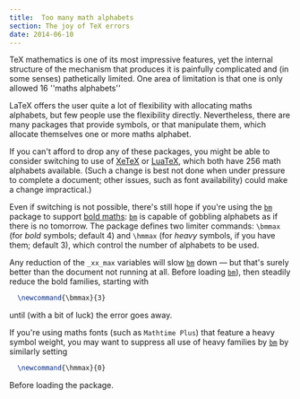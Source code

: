```yaml
---
title:  Too many math alphabets
section: The joy of TeX errors
date: 2014-06-10
---
```


TeX mathematics is one of its most impressive features, yet the
internal structure of the mechanism that produces it is painfully
complicated and (in some senses) pathetically limited.  One area of
limitation is that one is only allowed 16&nbsp;''maths alphabets''

LaTeX offers the user quite a lot of flexibility with allocating
maths alphabets, but few people use the flexibility directly.
Nevertheless, there are many packages that provide symbols, or that
manipulate them, which allocate themselves one or more maths alphabet.

If you can't afford to drop any of these packages, you might be able
to consider switching to use of [XeTeX](FAQ-xetex.md) or
[LuaTeX](FAQ-luatex.md), which both have 256 math alphabets
available.  (Such a change is best not done when under pressure to
complete a document; other issues, such as font availability) could
make a change impractical.)

Even if switching is not possible, there's still hope if you're using
the [`bm`](https://ctan.org/pkg/bm) package to support [bold maths](FAQ-boldgreek.md):
[`bm`](https://ctan.org/pkg/bm) is capable of gobbling alphabets as if there is no
tomorrow.  The package defines two limiter commands: `\bmmax` (for
_bold_ symbols; default&nbsp;4) and `\hmmax` (for _heavy_
symbols, if you have them; default&nbsp;3), which control the number of
alphabets to be used.

Any reduction of the `_xx_max` variables will slow
[`bm`](https://ctan.org/pkg/bm) down&nbsp;&mdash; but that's surely better than the document not
running at all.
Before loading [`bm`](https://ctan.org/pkg/bm)),  then steadily reduce the bold
families, starting with 
```latex
  \newcommand{\bmmax}{3}
```
until (with a bit of luck) the error goes away.

If  you're using maths fonts (such as
`Mathtime Plus`) that feature a heavy symbol weight,
you may want to suppress all use of heavy families by [`bm`](https://ctan.org/pkg/bm) by
similarly setting
```latex
  \newcommand{\hmmax}{0}
```
Before loading the package.

